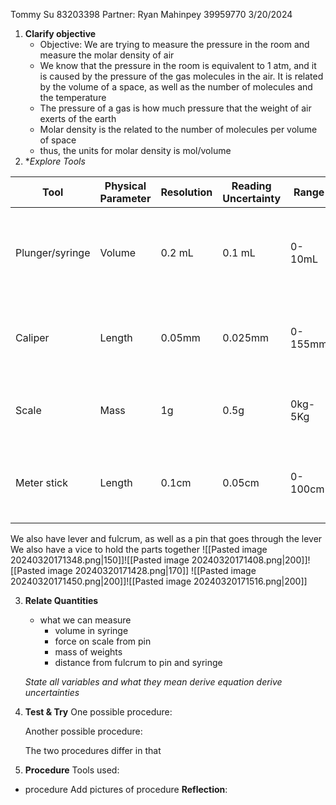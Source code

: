 
Tommy Su 83203398
Partner: Ryan Mahinpey 39959770
3/20/2024

1. **Clarify objective**
	- Objective: We are trying to measure the pressure in the room and measure the molar density of air
	- We know that the pressure in the room is equivalent to 1 atm, and it is caused by the pressure of the gas molecules in the air. It is related by the volume of a space, as well as the number of molecules and the temperature
	- The pressure of a gas is how much pressure that the weight of air exerts of the earth
	- Molar density is the related to the number of molecules per volume of space
	- thus, the units for molar density is mol/volume
2. **Explore Tools*

| Tool            | Physical Parameter | Resolution | Reading Uncertainty | Range   | Usage                                         |
| --------------- | ------------------ | ---------- | ------------------- | ------- | --------------------------------------------- |
| Plunger/syringe | Volume             | 0.2 mL     | 0.1 mL              | 0-10mL  | To measure the volume of fluid in the syringe |
| Caliper         | Length             | 0.05mm     | 0.025mm             | 0-155mm | To measure the length of objects              |
| Scale           | Mass               | 1g         | 0.5g                | 0kg-5Kg | To measure the mass of objects                |
| Meter stick     | Length             | 0.1cm      | 0.05cm              | 0-100cm | To measure longer lengths of objects          |
We also have lever and fulcrum, as well as a pin that goes through the lever
We also have a vice to hold the parts together
![[Pasted image 20240320171348.png|150]]![[Pasted image 20240320171408.png|200]]![[Pasted image 20240320171428.png|170]]
![[Pasted image 20240320171450.png|200]]![[Pasted image 20240320171516.png|200]]


3. **Relate Quantities**
	- what we can measure
		- volume in syringe
		- force on scale from pin
		- mass of weights
		- distance from fulcrum to pin and syringe
	
	*State all variables and what they mean*
	*derive equation*
	*derive uncertainties*
4. **Test & Try**
	One possible procedure:

	Another possible procedure:

	The two procedures differ in that


5. **Procedure**
Tools used:
- procedure
Add pictures of procedure
	**Reflection**:
		